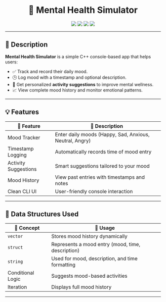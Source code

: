 <h1 align="center">🧠 Mental Health Simulator</h1>


<div align="center">
  <img src="https://img.shields.io/badge/C%2B%2B-00599C?style=for-the-badge&logo=c%2B%2B&logoColor=white"/>
  <img src="https://img.shields.io/badge/DSA-Basics-informational?style=for-the-badge&logo=codeforces"/>
  <img src="https://img.shields.io/badge/Console-App-blue?style=for-the-badge"/>
  <img src="https://img.shields.io/badge/Mental-Health-ff69b4?style=for-the-badge"/>
</div>

---

## 🧾 Description

**Mental Health Simulator** is a simple C++ console-based app that helps users:

- ✅ Track and record their daily mood.
- 🕒 Log mood with a timestamp and optional description.
- 🎯 Get personalized **activity suggestions** to improve mental wellness.
- 📈 View complete mood history and monitor emotional patterns.

---

## 💡 Features

| 🔹 Feature | 🧠 Description |
|-----------|----------------|
| Mood Tracker | Enter daily moods (Happy, Sad, Anxious, Neutral, Angry) |
| Timestamp Logging | Automatically records time of mood entry |
| Activity Suggestions | Smart suggestions tailored to your mood |
| Mood History | View past entries with timestamps and notes |
| Clean CLI UI | User-friendly console interaction |

---

## 🧮 Data Structures Used

| 🔧 Concept        | 🧵 Usage |
|------------------|---------|
| `vector`         | Stores mood history dynamically |
| `struct`         | Represents a mood entry (mood, time, description) |
| `string`         | Used for mood, description, and time formatting |
| Conditional Logic | Suggests mood-based activities |
| Iteration        | Displays full mood history |

---
